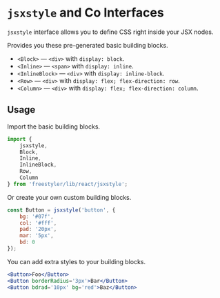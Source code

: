 # `jsxstyle` and Co Interfaces

`jsxstyle` interface allows you to define CSS right inside your JSX nodes.

Provides you these pre-generated basic building blocks.

- `<Block>` &mdash; `<div>` with `display: block`.
- `<Inline>` &mdash; `<span>` with `display: inline`.
- `<InlineBlock>` &mdash; `<div>` with `display: inline-block`.
- `<Row>` &mdash; `<div>` with `display: flex; flex-direction: row`.
- `<Column>` &mdash; `<div>` with `display: flex; flex-direction: column`.

## Usage

Import the basic building blocks.

```js
import {
    jsxstyle,
    Block,
    Inline,
    InlineBlock,
    Row,
    Column
} from 'freestyler/lib/react/jsxstyle';
```

Or create your own custom building blocks.

```js
const Button = jsxstyle('button', {
    bg: '#07f',
    col: '#fff',
    pad: '20px',
    mar: '5px',
    bd: 0
});
```

You can add extra styles to your building blocks.

```jsx
<Button>Foo</Button>
<Button borderRadius='3px'>Bar</Button>
<Button bdrad='10px' bg='red'>Baz</Button>
```
